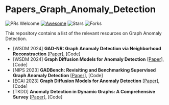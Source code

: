 # Papers_Graph_Anomaly_Detection
![PRs Welcome](https://img.shields.io/badge/PRs-Welcome-green)  [![Awesome](https://awesome.re/badge.svg)](https://awesome.re) 
![Stars](https://img.shields.io/github/stars/gongchenghua/Papers_Graph_Anomaly_Detection?color=red) 
![Forks](https://img.shields.io/github/forks/gongchenghua/Papers_Graph_Anomaly_Detection?color=blue&label=Fork)

This repository contains a list of the relevant resources on Graph Anomaly Detection. 
- [WSDM 2024] **GAD-NR: Graph Anomaly Detection via Neighborhood Reconstruction** [[Paper](https://dl.acm.org/doi/pdf/10.1145/3616855.3635767)], [Code]
- [WSDM 2024] **Graph Diffusion Models for Anomaly Detection** [[Paper](https://www.amazon.science/publications/graph-diffusion-models-for-anomaly-detection)], [Code]
- [NIPS 2023] **GADBench: Revisiting and Benchmarking Supervised Graph Anomaly Detection** [[Paper](https://proceedings.neurips.cc/paper_files/paper/2023/file/5eaafd67434a4cfb1cf829722c65f184-Paper-Datasets_and_Benchmarks.pdf)], [Code]
- [ECAI 2023] **Graph Diffusion Models for Anomaly Detection** [[Paper](https://ebooks.iospress.nl/doi/10.3233/FAIA230440)], [Code]
- [TKDD] **Anomaly Detection in Dynamic Graphs: A Comprehensive Survey** [[Paper](https://dl.acm.org/doi/abs/10.1145/3669906)], [Code]
